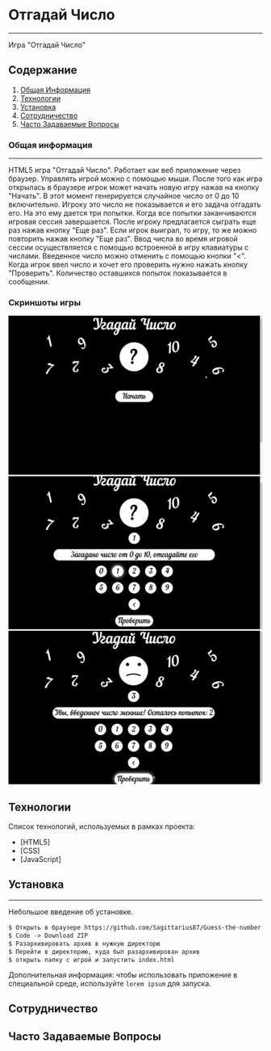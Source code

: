 # Отгадай Число
***
Игра "Отгадай Число"
## Содержание
1. [Общая Информация](#общая-информация)
2. [Технологии](#технологии)
3. [Установка](#установка)
4. [Сотрудничество](#сотрудничество)
5. [Часто Задаваемые Вопросы](#часто-задаваемые-вопросы)
### Общая информация
***
HTML5 игра "Отгадай Число". Работает как веб приложение через браузер. Управлять игрой можно с помощью мыши. После того как игра открылась в браузере игрок может начать новую игру нажав на кнопку "Начать". В этот момент генерируется случайное число от 0 до 10 включительно. Игроку это число не показывается и его задача отгадать его. На это ему дается три попытки. Когда все попытки заканчиваются игровая сессия завершается. После игроку предлагается сыграть еще раз нажав кнопку "Еще раз". Если игрок выиграл, то игру, то же можно повторить нажав кнопку "Еще раз". Ввод числа во время игровой сессии осуществляется с помощью встроенной в игру клавиатуры с числами. Введенное число можно отменить с помощью кнопки "<". Когда игрок ввел число и хочет его проверить нужно нажать кнопку "Проверить". Количество оставшихся попыток показывается в сообщении.
### Скриншоты игры
![Screenshot 1](screenshots/Screenshot_2023-11-14_11-52-30.png)
![Screenshot 2](screenshots/Screenshot_2023-11-14_11-56-53.png)
![Screenshot 3](screenshots/Screenshot_2023-11-14_11-58-25.png)
## Технологии
Список технологий, используемых в рамках проекта:
* [HTML5]
* [CSS]
* [JavaScript]
## Установка
***
Небольшое введение об установке.
```
$ Открыть в браузере https://github.com/Sagittarius87/Guess-the-number
$ Code -> Download ZIP
$ Разархивировать архив в нужную директорю 
$ Перейти в директорию, куда был разархивирован архив
$ открыть папку с игрой и запустить index.html
```
Дополнительная информация: чтобы использовать приложение в специальной среде, используйте ```lorem ipsum``` для запуска.
## Сотрудничество
## Часто Задаваемые Вопросы
